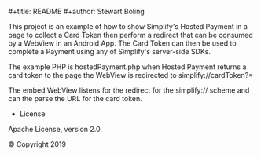 #+title: README
#+author: Stewart Boling

This project is an example of how to show Simplify's Hosted Payment in a page to collect a Card Token then perform a 
redirect that can be consumed by a WebView in an Android App. The Card Token can then be used to complete a Payment 
using any of Simplify's server-side SDKs.

The example PHP is hostedPayment.php when Hosted Payment returns a card token to the page the WebView is redirected to 
simplify://cardToken?=<Card Token>

The embed WebView listens for the redirect for the simplify:// scheme and can the parse the URL for the card token.


* License

Apache License, version 2.0.

© Copyright 2019 